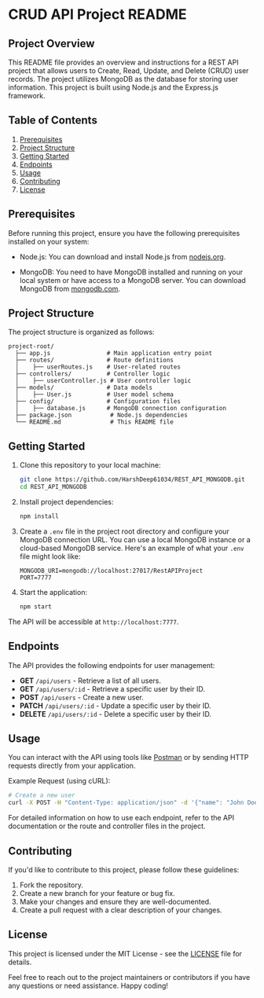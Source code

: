 # CRUD API Project README

## Project Overview

This README file provides an overview and instructions for a REST API project that allows users to Create, Read, Update, and Delete (CRUD) user records. The project utilizes MongoDB as the database for storing user information. This project is built using Node.js and the Express.js framework.

## Table of Contents

1. [Prerequisites](#prerequisites)
2. [Project Structure](#project-structure)
3. [Getting Started](#getting-started)
4. [Endpoints](#endpoints)
5. [Usage](#usage)
6. [Contributing](#contributing)
7. [License](#license)

## Prerequisites

Before running this project, ensure you have the following prerequisites installed on your system:

- Node.js: You can download and install Node.js from [nodejs.org](https://nodejs.org/).

- MongoDB: You need to have MongoDB installed and running on your local system or have access to a MongoDB server. You can download MongoDB from [mongodb.com](https://www.mongodb.com/).

## Project Structure

The project structure is organized as follows:

```
project-root/
  ├── app.js                # Main application entry point
  ├── routes/               # Route definitions
  │    ├── userRoutes.js    # User-related routes
  ├── controllers/          # Controller logic
  │    ├── userController.js # User controller logic
  ├── models/               # Data models
  │    ├── User.js          # User model schema
  ├── config/               # Configuration files
  │    ├── database.js      # MongoDB connection configuration
  ├── package.json           # Node.js dependencies
  └── README.md              # This README file
```

## Getting Started

1. Clone this repository to your local machine:

   ```bash
   git clone https://github.com/HarshDeep61034/REST_API_MONGODB.git
   cd REST_API_MONGODB
   ```

2. Install project dependencies:

   ```bash
   npm install
   ```

3. Create a `.env` file in the project root directory and configure your MongoDB connection URL. You can use a local MongoDB instance or a cloud-based MongoDB service. Here's an example of what your `.env` file might look like:

   ```
   MONGODB_URI=mongodb://localhost:27017/RestAPIProject
   PORT=7777
   ```

4. Start the application:

   ```bash
   npm start
   ```

The API will be accessible at `http://localhost:7777`.

## Endpoints

The API provides the following endpoints for user management:

- **GET** `/api/users` - Retrieve a list of all users.
- **GET** `/api/users/:id` - Retrieve a specific user by their ID.
- **POST** `/api/users` - Create a new user.
- **PATCH** `/api/users/:id` - Update a specific user by their ID.
- **DELETE** `/api/users/:id` - Delete a specific user by their ID.

## Usage

You can interact with the API using tools like [Postman](https://www.postman.com/) or by sending HTTP requests directly from your application.

Example Request (using cURL):

```bash
# Create a new user
curl -X POST -H "Content-Type: application/json" -d '{"name": "John Doe", "email": "john@example.com"}' http://localhost:7777/api/users
```

For detailed information on how to use each endpoint, refer to the API documentation or the route and controller files in the project.

## Contributing

If you'd like to contribute to this project, please follow these guidelines:

1. Fork the repository.
2. Create a new branch for your feature or bug fix.
3. Make your changes and ensure they are well-documented.
4. Create a pull request with a clear description of your changes.

## License

This project is licensed under the MIT License - see the [LICENSE](LICENSE) file for details.

Feel free to reach out to the project maintainers or contributors if you have any questions or need assistance. Happy coding!
